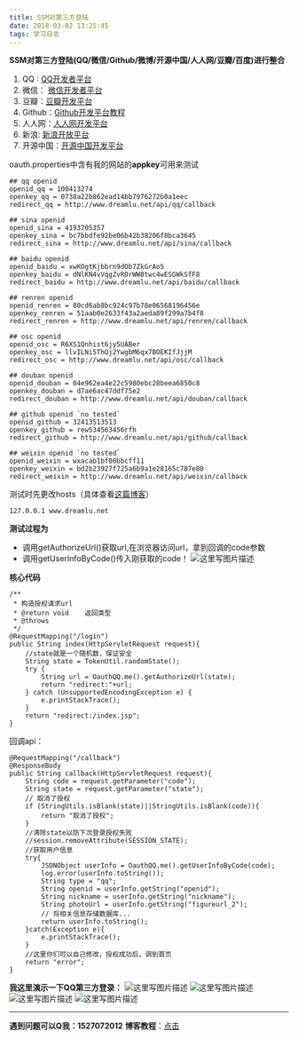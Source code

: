 ```yaml
---
title: SSM对第三方登陆
date: 2018-03-02 13:25:45
tags: 学习日志
---
```

**SSM对第三方登陆(QQ/微信/Github/微博/开源中国/人人网/豆瓣/百度)进行整合**
 1. QQ : [QQ开发者平台](https://connect.qq.com/) 
 2. 微信： [微信开发者平台](https://open.weixin.qq.com/)  
 3. 豆瓣：[豆瓣开发平台](https://open.weixin.qq.com/) 
 4. Github：[Github开发平台教程](http://open.weibo.com/wiki/index.php)
 5. 人人网：[人人网开发平台](http://dev.renren.com/) 
 6.  新浪: [新浪开放平台](http://open.weibo.com/wiki/index.php) 
 7. 开源中国：[开源中国开发平台](https://my.oschina.net/)


oauth.properties中含有我的网站的**appkey**可用来测试
```
## qq openid
openid_qq = 100413274
openkey_qq = 0738a22b862ead14bb7976272b0a1eec
redirect_qq = http://www.dreamlu.net/api/qq/callback

## sina openid
openid_sina = 4193705357
openkey_sina = bc7bbdfe92be06b42b38206f8bca3645
redirect_sina = http://www.dreamlu.net/api/sina/callback

## baidu openid
openid_baidu = xwKOgtKjbbrn9dOb7ZkGrAo5
openkey_baidu = dNlKN4vVqgZvROrWW8twc4wESGWkSfF8
redirect_baidu = http://www.dreamlu.net/api/baidu/callback

## renren openid
openid_renren = 80cd6ab8bc924c97b78e06568196456e
openkey_renren = 51aab0e2633f43a2aeda89f299a7b4f8
redirect_renren = http://www.dreamlu.net/api/renren/callback

## osc openid
openid_osc = R6XS1Qnhist6jy5UABer
openkey_osc = llvILNi5ThQj2YwgbM6qx7BOEKIfJjjM
redirect_osc = http://www.dreamlu.net/api/osc/callback

## douban openid
openid_douban = 04e962ea4e22c5980ebc28beea6850c8
openkey_douban = d7ae6ac47ddf75e2
redirect_douban = http://www.dreamlu.net/api/douban/callback

## github openid `no tested`
openid_github = 32413513513
openkey_github = rew534563456rfh
redirect_github = http://www.dreamlu.net/api/github/callback

## weixin openid `no tested`
openid_weixin = wxacab1bf00bbcff11
openkey_weixin = bd2b23927f725a6b9a1e28165c787e80
redirect_weixin = http://www.dreamlu.net/api/weixin/callback
```
测试时先更改hosts（具体查看[这篇博客](http://blog.csdn.net/m0_37499059/article/details/79417395)）
```
127.0.0.1 www.dreamlu.net
```
**测试过程为**
 - 调用getAuthorizeUrl()获取url,在浏览器访问url，拿到回调的code参数
 - 调用getUserInfoByCode()传入刚获取的code！
![这里写图片描述](http://img.blog.csdn.net/20180301215424950)

**核心代码**
```
/**
 * 构造授权请求url
 * @return void    返回类型
 * @throws
 */
@RequestMapping("/login")
public String index(HttpServletRequest request){
    //state就是一个随机数，保证安全
    String state = TokenUtil.randomState();
    try {
        String url = OauthQQ.me().getAuthorizeUrl(state);
        return "redirect:"+url;
    } catch (UnsupportedEncodingException e) {
        e.printStackTrace();
    }
    return "redirect:/index.jsp";
}
```

回调api：
```
@RequestMapping("/callback")
@ResponseBody
public String callback(HttpServletRequest request){
    String code = request.getParameter("code");
    String state = request.getParameter("state");
    // 取消了授权
    if (StringUtils.isBlank(state)||StringUtils.isBlank(code)){
        return "取消了授权";
    }
    //清除state以防下次登录授权失败
    //session.removeAttribute(SESSION_STATE);
    //获取用户信息
    try{
        JSONObject userInfo = OauthQQ.me().getUserInfoByCode(code);
        log.error(userInfo.toString());
        String type = "qq";
        String openid = userInfo.getString("openid");
        String nickname = userInfo.getString("nickname");
        String photoUrl = userInfo.getString("figureurl_2");
        // 将相关信息存储数据库...
        return userInfo.toString();
    }catch(Exception e){
        e.printStackTrace();
    }
    //这里你们可以自己修改，授权成功后，调到首页
    return "error";
}
```

**我这里演示一下QQ第三方登录：**
![这里写图片描述](http://img.blog.csdn.net/20180301215544658)
![这里写图片描述](http://img.blog.csdn.net/20180301215833294)
![这里写图片描述](http://img.blog.csdn.net/20180301220627681)
![这里写图片描述](http://img.blog.csdn.net/20180301220737805)
_____________
**遇到问题可以Q我：1527072012**
**博客教程**：[点击](http://blog.csdn.net/m0_37499059/article/details/79417395)
